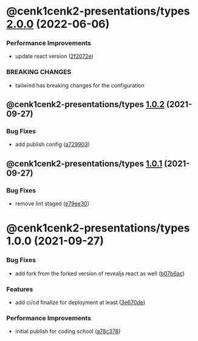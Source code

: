 # @cenk1cenk2-presentations/types [2.0.0](https://gitlab.kilic.dev/libraries/react-presentations/compare/@cenk1cenk2-presentations/types@1.0.2...@cenk1cenk2-presentations/types@2.0.0) (2022-06-06)


### Performance Improvements

* update react version ([2f2072e](https://gitlab.kilic.dev/libraries/react-presentations/commit/2f2072e9ec5d3c8402dec2eb267af8bdacb5a174))


### BREAKING CHANGES

* tailwind has breaking changes for the configuration

## @cenk1cenk2-presentations/types [1.0.2](https://github.com/cenk1cenk2/react-presentations/compare/@cenk1cenk2-presentations/types@1.0.1...@cenk1cenk2-presentations/types@1.0.2) (2021-09-27)


### Bug Fixes

* add publish config ([a729903](https://github.com/cenk1cenk2/react-presentations/commit/a729903870847e80a6646bcbb93698efb7510184))

## @cenk1cenk2-presentations/types [1.0.1](https://github.com/cenk1cenk2/react-presentations/compare/@cenk1cenk2-presentations/types@1.0.0...@cenk1cenk2-presentations/types@1.0.1) (2021-09-27)


### Bug Fixes

* remove lint staged ([e79ee30](https://github.com/cenk1cenk2/react-presentations/commit/e79ee30bf937f8bdb3fa00138292591eaa5c22de))

# @cenk1cenk2-presentations/types 1.0.0 (2021-09-27)


### Bug Fixes

* add fork from the forked version of revealjs react as well ([b07b6ac](https://github.com/cenk1cenk2/react-presentations/commit/b07b6ac1fa04898b9d32924f4a01729dfec5a0ac))


### Features

* add ci/cd finalize for deployment at least ([3e670de](https://github.com/cenk1cenk2/react-presentations/commit/3e670debc0701bdeaafeef5a39a4611c265930f8))


### Performance Improvements

* initial publish for coding school ([a78c378](https://github.com/cenk1cenk2/react-presentations/commit/a78c378dee3af07d4e1f578d50aca3b603567c11))
